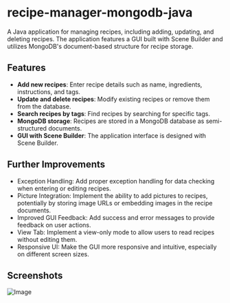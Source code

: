 # recipe-manager-mongodb-java
A Java application for managing recipes, including adding, updating, and deleting recipes. The application features a GUI built with Scene Builder and utilizes MongoDB's document-based structure for recipe storage.

## Features
- **Add new recipes**: Enter recipe details such as name, ingredients, instructions, and tags.
- **Update and delete recipes**: Modify existing recipes or remove them from the database.
- **Search recipes by tags**: Find recipes by searching for specific tags.
- **MongoDB storage**: Recipes are stored in a MongoDB database as semi-structured documents.
- **GUI with Scene Builder**: The application interface is designed with Scene Builder.

## Further Improvements
- Exception Handling: Add proper exception handling for data checking when entering or editing recipes.
- Picture Integration: Implement the ability to add pictures to recipes, potentially by storing image URLs or embedding images in the recipe documents.
- Improved GUI Feedback: Add success and error messages to provide feedback on user actions.
- View Tab: Implement a view-only mode to allow users to read recipes without editing them.
- Responsive UI: Make the GUI more responsive and intuitive, especially on different screen sizes.

## Screenshots
![Image](https://github.com/user-attachments/assets/956e312f-d509-4fa2-895b-4bb0ba534703)


